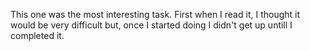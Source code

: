 This one was the most interesting task. First when I read it, I thought it would be very difficult but, once I started doing I didn't get up untill I completed it. 
